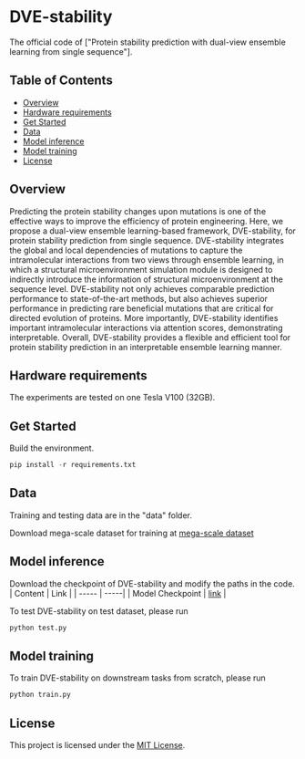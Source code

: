 # DVE-stability
The official code of ["Protein stability prediction with dual-view ensemble learning from single sequence"]. 


## Table of Contents
- [Overview](#overview)
- [Hardware requirements](#hardware-requirements)
- [Get Started](#get-started)
- [Data](#data)
- [Model inference](#model-inference)
- [Model training](#model-training)
- [License](#license)

## Overview
Predicting the protein stability changes upon mutations is one of the effective ways to improve the efficiency of protein engineering.
Here, we propose a dual-view ensemble learning-based framework, DVE-stability, for protein stability prediction from single sequence.
DVE-stability integrates the global and local dependencies of mutations to capture the intramolecular interactions from two views through ensemble learning, in which a structural microenvironment simulation module is designed to indirectly introduce the information of structural microenvironment at the sequence level.
DVE-stability not only achieves comparable prediction performance to state-of-the-art methods, but also achieves superior performance in predicting rare beneficial mutations that are critical for directed evolution of proteins.
More importantly, DVE-stability identifies important intramolecular interactions via attention scores, demonstrating interpretable.
Overall, DVE-stability provides a flexible and efficient tool for protein stability prediction in an interpretable ensemble learning manner.

## Hardware requirements

The experiments are tested on one Tesla V100 (32GB).

## Get Started
Build the environment.
```python
pip install -r requirements.txt
```

## Data
Training and testing data are in the "data" folder.

Download mega-scale dataset for training at [mega-scale dataset](https://zenodo.org/records/7401275)


## Model inference
Download the checkpoint of DVE-stability and modify the paths in the code.
| Content  | Link  |
| ----- | -----|
| Model Checkpoint | [link](https://figshare.com/ndownloader/files/46044900) |

To test DVE-stability on test dataset, please run
```python
python test.py
```
## Model training
To train DVE-stability on downstream tasks from scratch, please run
```python
python train.py
```
## License
This project is licensed under the [MIT License](LICENSE).
